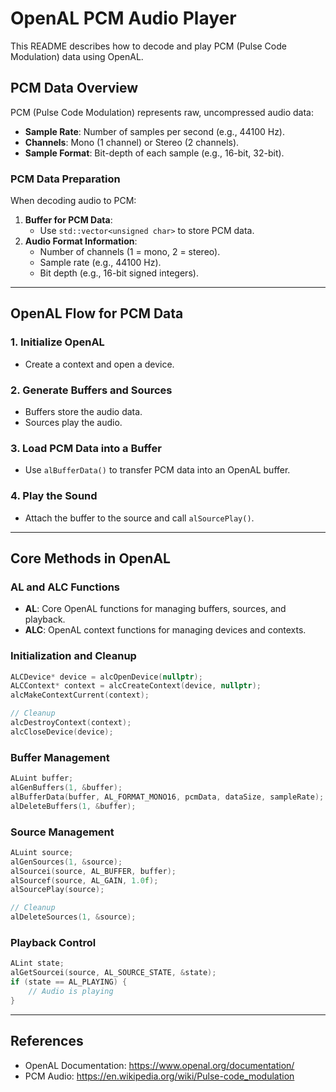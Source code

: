 # OpenAL PCM Audio Player

This README describes how to decode and play PCM (Pulse Code Modulation) data using OpenAL.

## PCM Data Overview

PCM (Pulse Code Modulation) represents raw, uncompressed audio data:

- **Sample Rate**: Number of samples per second (e.g., 44100 Hz).
- **Channels**: Mono (1 channel) or Stereo (2 channels).
- **Sample Format**: Bit-depth of each sample (e.g., 16-bit, 32-bit).

### PCM Data Preparation

When decoding audio to PCM:

1. **Buffer for PCM Data**:
   - Use `std::vector<unsigned char>` to store PCM data.
2. **Audio Format Information**:
   - Number of channels (1 = mono, 2 = stereo).
   - Sample rate (e.g., 44100 Hz).
   - Bit depth (e.g., 16-bit signed integers).

---

## OpenAL Flow for PCM Data

### 1. Initialize OpenAL

- Create a context and open a device.

### 2. Generate Buffers and Sources

- Buffers store the audio data.
- Sources play the audio.

### 3. Load PCM Data into a Buffer

- Use `alBufferData()` to transfer PCM data into an OpenAL buffer.

### 4. Play the Sound

- Attach the buffer to the source and call `alSourcePlay()`.

---

## Core Methods in OpenAL

### AL and ALC Functions

- **AL**: Core OpenAL functions for managing buffers, sources, and playback.
- **ALC**: OpenAL context functions for managing devices and contexts.

### Initialization and Cleanup

```cpp
ALCDevice* device = alcOpenDevice(nullptr);
ALCContext* context = alcCreateContext(device, nullptr);
alcMakeContextCurrent(context);

// Cleanup
alcDestroyContext(context);
alcCloseDevice(device);
```

### Buffer Management

```cpp
ALuint buffer;
alGenBuffers(1, &buffer);
alBufferData(buffer, AL_FORMAT_MONO16, pcmData, dataSize, sampleRate);
alDeleteBuffers(1, &buffer);
```

### Source Management

```cpp
ALuint source;
alGenSources(1, &source);
alSourcei(source, AL_BUFFER, buffer);
alSourcef(source, AL_GAIN, 1.0f);
alSourcePlay(source);

// Cleanup
alDeleteSources(1, &source);
```

### Playback Control

```cpp
ALint state;
alGetSourcei(source, AL_SOURCE_STATE, &state);
if (state == AL_PLAYING) {
    // Audio is playing
}
```

---

## References

- OpenAL Documentation: https://www.openal.org/documentation/
- PCM Audio: https://en.wikipedia.org/wiki/Pulse-code_modulation
